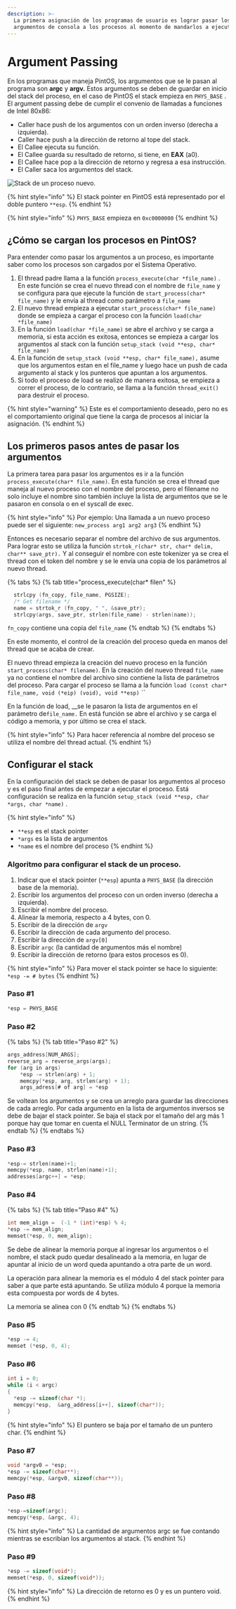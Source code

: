 ```yaml
---
description: >-
  La primera asignación de los programas de usuario es lograr pasar los
  argumentos de consola a los procesos al momento de mandarlos a ejecutar.
---
```


# Argument Passing

En los programas que maneja PintOS, los argumentos que se le pasan al programa son **argc** y **argv.** Estos argumentos se deben de guardar en inicio del stack del proceso, en el caso de PintOS el stack empieza en `PHYS_BASE`  . El argument passing debe de cumplir el convenio de llamadas a funciones de Intel 80x86: 

* Caller hace push de los argumentos con un orden inverso \(derecha a izquierda\).
* Caller hace push a la dirección de retorno al tope del stack. 
* El Callee ejecuta su función.
* El Callee guarda su resultado de retorno, si tiene, en **EAX** \(a0\).
* El Callee hace pop a la dirección de retorno y regresa a esa instrucción.
* El Caller saca los argumentos del stack.

![Stack de un proceso nuevo.](../.gitbook/assets/image%20%283%29.png)

{% hint style="info" %}
El stack pointer en PintOS está representado por el doble puntero `**esp`.
{% endhint %}

{% hint style="info" %}
`PHYS_BASE` empieza en `0xc0000000`
{% endhint %}

## ¿Cómo se cargan los procesos en PintOS?

Para entender como pasar los argumentos a un proceso, es importante saber como los procesos son cargados por el Sistema Operativo.

1. El thread padre llama a la función `process_execute(char *file_name)` . En este función se crea el nuevo thread con el nombre de `file_name`  y se configura para que ejecute la función de `start_process(char* file_name)` y le envía al thread como parámetro  a `file_name` 
2. El nuevo thread empieza a ejecutar `start_process(char* file_name)` donde se empieza a cargar el proceso con la función `load(char *file_name)` 
3. En la función `load(char *file_name)` se abre el archivo y se carga a memoria, si esta acción es exitosa, entonces se empieza a cargar los argumentos al stack con la función `setup_stack (void **esp, char* file_name)`
4.  En la función de `setup_stack (void **esp, char* file_name),` asume que los argumentos estan en el file\_name y luego hace un push de cada argumento al stack y los punteros que apuntan a los argumentos. 
5. Si todo el proceso de load se realizó de manera exitosa, se empieza a correr el proceso,  de lo contrario, se llama a la función `thread_exit()` para destruir el proceso.

{% hint style="warning" %}
Este es el comportamiento deseado, pero no es el comportamiento original que tiene la carga de procesos al iniciar la asignación. 
{% endhint %}

## Los primeros pasos antes de pasar los argumentos

La primera tarea para pasar los argumentos es ir a la función `process_execute(char* file_name)`. En esta función se crea el thread que maneja al nuevo proceso con el nombre del proceso, pero el filename no solo incluye el nombre sino también incluye la lista de argumentos que se le pasaron en consola o en el syscall de exec.

{% hint style="info" %}
Por ejemplo: Una llamada a un nuevo proceso puede ser el siguiente: `new_process arg1 arg2 arg3`
{% endhint %}

Entonces es necesario separar el nombre del archivo de sus argumentos. Para lograr esto se utiliza la función `strtok_r(char* str, char* delim, char** save_ptr).` Y al conseguir el nombre con este tokenizer ya se crea el thread con el token del nombre y se le envía una copia de los parámetros al nuevo thread.

{% tabs %}
{% tab title="process\_execute\(char\* filen" %}
```c
  strlcpy (fn_copy, file_name, PGSIZE);
  /* Get filename */
  name = strtok_r (fn_copy, " ", &save_ptr);
  strlcpy(args, save_ptr, strlen(file_name) - strlen(name));
```

`fn_copy` contiene una copia del `file_name`
{% endtab %}
{% endtabs %}

En este momento, el control de la creación del proceso queda en manos del thread que se acaba de crear. 

El nuevo thread empieza la creación del nuevo proceso en la función `start_process(char* filename)`. En la creación del nuevo thread `file_name` ya no contiene el nombre del archivo sino contiene la lista de parámetros del proceso. Para cargar el proceso se llama a la función `load (const char* file_name, void (*eip) (void), void **esp)` _``_ 

En la función de load,  __se le pasaron la lista de argumentos en el parámetro de`file_name.` En está función se abre el archivo y se carga el código a memoria, y por último se crea el stack.

{% hint style="info" %}
Para hacer referencia al nombre del proceso se utiliza el nombre del thread actual.
{% endhint %}

## Configurar el stack

En la configuración del stack se deben de pasar los argumentos al proceso y es el paso final antes de empezar a ejecutar el proceso. Está configuración se realiza en la función `setup_stack (void **esp, char *args, char *name)`   .

{% hint style="info" %}
* `**esp` es el stack pointer
* `*args` es la lista de argumentos 
* `*name` es el nombre del proceso
{% endhint %}

### Algoritmo para configurar el stack de un proceso.

1. Indicar que el stack pointer \(`**esp`\) apunta a `PHYS_BASE` \(la dirección base de la memoria\).
2. Escribir los argumentos del proceso con un orden inverso \(derecha a izquierda\).
3. Escribir el nombre del proceso.
4. Alinear la memoria, respecto a 4 bytes, con 0. 
5. Escribir de la dirección de `argv`
6. Escribir la dirección de cada argumento del proceso.
7. Escribir la dirección de `argv[0]`  
8. Escribir `argc`  \(la cantidad de argumentos más el nombre\)
9. Escribir la dirección de retorno \(para estos procesos es 0\).

{% hint style="info" %}
Para mover el stack pointer se hace lo siguiente: `*esp -= # bytes` 
{% endhint %}

### Paso \#1

```c
*esp = PHYS_BASE
```

### Paso \#2

{% tabs %}
{% tab title="Paso \#2" %}
```c
args_address[NUM_ARGS];
reverse_arg = reverse_args(args);
for (arg in args)
    *esp -= strlen(arg) + 1; 
    memcpy(*esp, arg, strlen(arg) + 1);
    args_adress[# of arg] = *esp
```

Se voltean los argumentos y se crea un arreglo para guardar las direcciones de cada arreglo. Por cada argumento en la lista de argumentos inversos se debe de bajar el stack pointer. Se baja el stack por el tamaño del arg más 1 porque hay que tomar en cuenta el NULL Terminator de un string. 
{% endtab %}
{% endtabs %}

### Paso  \#3

```c
*esp-= strlen(name)+1;
memcpy(*esp, name, strlen(name)+1);
addresses[argc++] = *esp;

```

### Paso \#4

{% tabs %}
{% tab title="Paso \#4" %}
```c
int mem_align =  (-1 * (int)*esp) % 4;
*esp -= mem_align;
memset(*esp, 0, mem_align);
```

Se debe de alinear la memoria porque al ingresar los argumentos o el nombre, el stack pudo quedar desalineado a la memoria, en lugar de apuntar al inicio de un word queda apuntando a otra parte de un word.

La operación para alinear la memoria es el módulo 4 del stack pointer para saber a que parte está apuntando. Se utiliza módulo 4 porque la memoria esta compuesta por words de 4 bytes.

La memoria se alinea con 0
{% endtab %}
{% endtabs %}

### Paso \#5

```c
*esp -= 4;
memset (*esp, 0, 4);
```

### Paso \#6

```c
int i = 0;
while (i < argc)
{
  *esp -= sizeof(char *);
  memcpy(*esp,  &arg_address[i++], sizeof(char*));
}
```

{% hint style="info" %}
El puntero se baja por el tamaño de un puntero char.
{% endhint %}

### Paso \#7

```c
void *argv0 = *esp;
*esp -= sizeof(char**);
memcpy(*esp, &argv0, sizeof(char**));
```

### Paso \#8

```c
*esp-=sizeof(argc);
memcpy(*esp, &argc, 4);
```

{% hint style="info" %}
La cantidad de argumentos argc se fue contando mientras se escribían los argumentos al stack.
{% endhint %}

### Paso \#9

```c
*esp -= sizeof(void*);
memset(*esp, 0, sizeof(void*));
```

{% hint style="info" %}
La dirección de retorno es 0 y es un puntero void.
{% endhint %}

